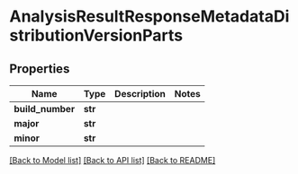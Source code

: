 # AnalysisResultResponseMetadataDistributionVersionParts

## Properties
Name | Type | Description | Notes
------------ | ------------- | ------------- | -------------
**build_number** | **str** |  |
**major** | **str** |  |
**minor** | **str** |  |

[[Back to Model list]](../README.md#documentation-for-models) [[Back to API list]](../README.md#documentation-for-api-endpoints) [[Back to README]](../README.md)
